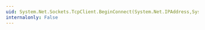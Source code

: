```yaml
---
uid: System.Net.Sockets.TcpClient.BeginConnect(System.Net.IPAddress,System.Int32,System.AsyncCallback,System.Object)
internalonly: False
---
```

